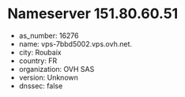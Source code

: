 # Nameserver 151.80.60.51

* as_number: 16276
* name: vps-7bbd5002.vps.ovh.net.
* city: Roubaix
* country: FR
* organization: OVH SAS
* version: Unknown
* dnssec: false
